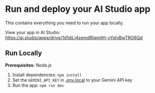 

# Run and deploy your AI Studio app

This contains everything you need to run your app locally.

View your app in AI Studio: https://ai.studio/apps/drive/1d1diLj4semdRIqmjtH-vYqIvBwTRO6Qd

## Run Locally

**Prerequisites:**  Node.js


1. Install dependencies:
   `npm install`
2. Set the `GEMINI_API_KEY` in [.env.local](.env.local) to your Gemini API key
3. Run the app:
   `npm run dev`
